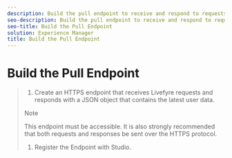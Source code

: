 ```yaml
---
description: Build the pull endpoint to receive and respond to requests for access to your user identity system.
seo-description: Build the pull endpoint to receive and respond to requests for access to your user identity system.
seo-title: Build the Pull Endpoint
solution: Experience Manager
title: Build the Pull Endpoint
---
```


# Build the Pull Endpoint

>1. Create an HTTPS endpoint that receives Livefyre requests and responds with a JSON object that contains the latest user data.
>   >[!NOTE]
>   >
>   >This endpoint must be accessible. It is also strongly recommended that both requests and responses be sent over the HTTPS protocol.
>   
>   
>1. Register the Endpoint with Studio.
>   
>   
